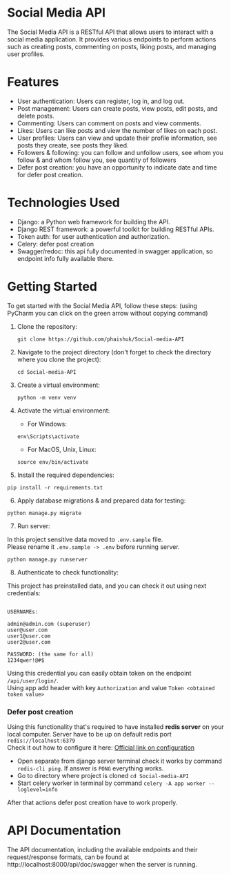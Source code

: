 # Social Media API

The Social Media API is a RESTful API that allows users to interact with a social media application. 
It provides various endpoints to perform actions such as creating posts, commenting on posts, liking posts, and managing user profiles.

# Features

- User authentication: Users can register, log in, and log out.
- Post management: Users can create posts, view posts, edit posts, and delete posts.
- Commenting: Users can comment on posts and view comments.
- Likes: Users can like posts and view the number of likes on each post.
- User profiles: Users can view and update their profile information, see posts they create, see posts they liked.
- Followers & following: you can follow and unfollow users, see whom you follow & and whom follow you, see quantity of followers
- Defer post creation: you have an opportunity to indicate date and time for defer post creation.

# Technologies Used

- Django: a Python web framework for building the API.
- Django REST framework: a powerful toolkit for building RESTful APIs.
- Token auth: for user authentication and authorization.
- Celery: defer post creation
- Swagger/redoc: this api fully documented in swagger application, so endpoint info fully available there.

# Getting Started

To get started with the Social Media API, follow these steps:
(using PyCharm you can click on the green arrow without copying command)

1. Clone the repository:

    ```shell
    git clone https://github.com/phaishuk/Social-media-API
    ```

2. Navigate to the project directory (don't forget to check the directory where you clone the project):

    ```shell
    cd Social-media-API
    ```

3. Create a virtual environment:

    ```shell
   python -m venv venv
   ```

4. Activate the virtual environment:

   - For Windows:
   ```shell
   env\Scripts\activate
   ```
   - For MacOS, Unix, Linux:
   ```shell
   source env/bin/activate
   ```

5. Install the required dependencies:
```shell
pip install -r requirements.txt
```

6. Apply database migrations & and prepared data for testing:
```shell
python manage.py migrate
```

7. Run server:

In this project sensitive data moved to `.env.sample` file. \
Please rename it `.env.sample -> .env` before running server.
```shell
python manage.py runserver
```

8. Authenticate to check functionality:

This project has preinstalled data, and you can check it out using next credentials:

```

USERNAMEs:

admin@admin.com (superuser)
user@user.com
user1@user.com
user2@user.com

PASSWORD: (the same for all)
1234qwer!@#$
```
Using this credential you can easily obtain token on the endpoint `/api/user/login/`. \
Using app add header with key `Authorization` and value `Token <obtained token value>`


### Defer post creation

Using this functionality that's required to have installed **redis server** on your local computer.
Server have to be up on default redis port `redis://localhost:6379` \
Check it out how to configure it here: [Official link on configuration](https://redis.io/docs/getting-started/)
- Open separate from django server terminal check it works by command `redis-cli ping`. If answer is `PONG` everything works.
- Go to directory where project is cloned `cd Social-media-API`
- Start celery worker in terminal by command `celery -A app worker --loglevel=info`

After that actions defer post creation have to work properly.

# API Documentation

The API documentation, including the available endpoints 
and their request/response formats, can be found at http://localhost:8000/api/doc/swagger when the server is running.

